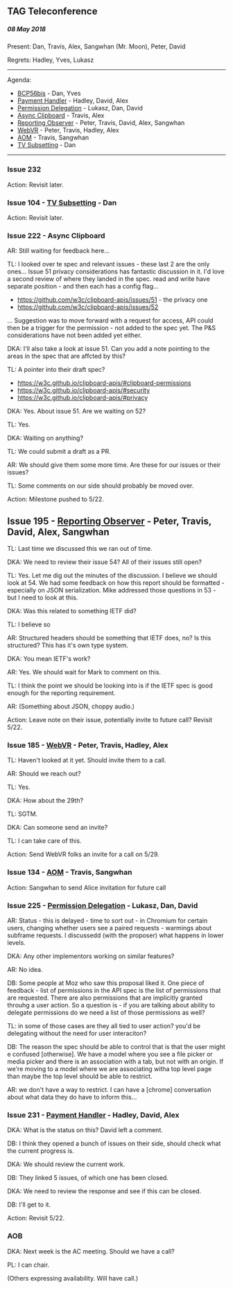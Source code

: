 ## TAG Teleconference
##### 08 May 2018

Present: Dan, Travis, Alex, Sangwhan (Mr. Moon), Peter, David

Regrets: Hadley, Yves, Lukasz

---

Agenda:

* [BCP56bis](https://github.com/w3ctag/design-reviews/issues/232) - Dan, Yves
* [Payment Handler](https://github.com/w3ctag/design-reviews/issues/231) - Hadley, David, Alex
* [Permission Delegation](https://github.com/w3ctag/design-reviews/issues/225) - Lukasz, Dan, David
* [Async Clipboard](https://github.com/w3ctag/design-reviews/issues/222) - Travis, Alex
* [Reporting Observer](https://github.com/w3ctag/design-reviews/issues/195) - Peter, Travis, David, Alex, Sangwhan
* [WebVR](https://github.com/w3ctag/design-reviews/issues/185) - Peter, Travis, Hadley, Alex
* [AOM](https://github.com/w3ctag/design-reviews/issues/134) - Travis, Sangwhan
* [TV Subsetting](https://github.com/w3ctag/design-reviews/issues/105) - Dan



---
### Issue 232

Action: Revisit later.

### Issue 104 - [TV Subsetting](https://github.com/w3ctag/design-reviews/issues/105) - Dan

Action: Revisit later.

### Issue 222 - Async Clipboard

AR: Still waiting for feedback here... 

TL: I looked over te spec and relevant issues - these last 2 are the only ones... Issue 51 privacy considerations has fantastic discussion in it. I'd love a second review of where they landed in the spec. read and write have separate position - and then each has a config flag...

- https://github.com/w3c/clipboard-apis/issues/51 - the privacy one
- https://github.com/w3c/clipboard-apis/issues/52 

... Suggestion was to move forward with a request for access, API could then be a trigger for the permission - not added to the spec yet. The P&S considerations have not been added yet either.

DKA: I'll also take a look at issue 51. Can you add a note pointing to the areas in the spec that are affcted by this?

TL: A pointer into their draft spec?

* https://w3c.github.io/clipboard-apis/#clipboard-permissions
* https://w3c.github.io/clipboard-apis/#security
* https://w3c.github.io/clipboard-apis/#privacy

DKA: Yes. About issue 51. Are we waiting on 52?

TL: Yes.

DKA: Waiting on anything?

TL: We could submit a draft as a PR.

AR: We should give them some more time. Are these for our issues or their issues?

TL: Some comments on our side should probably be moved over.

Action: Milestone pushed to 5/22.

## Issue 195 - [Reporting Observer](https://github.com/w3ctag/design-reviews/issues/195) - Peter, Travis, David, Alex, Sangwhan

TL: Last time we discussed this we ran out of time.

DKA: We need to review their issue 54? All of their issues still open?

TL: Yes. Let me dig out the minutes of the discussion. I believe we should look at 54. We had some feedback on how this report should be formatted - especially on JSON serialization. Mike addressed those questions in 53 - but I need to look at this.

DKA: Was this related to something IETF did?

TL: I believe so

AR: Structured headers should be something that IETF does, no? Is this structured? This has it's own type system.

DKA: You mean IETF's work?

AR: Yes. We should wait for Mark to comment on this.

TL: I think the point we should be looking into is if the IETF spec is good enough for the reporting requirement.

AR: (Something about JSON, choppy audio.)

Action: Leave note on their issue, potentially invite to future call? Revisit 5/22.

### Issue 185 - [WebVR](https://github.com/w3ctag/design-reviews/issues/185) - Peter, Travis, Hadley, Alex

TL: Haven't looked at it yet. Should invite them to a call.

AR: Should we reach out?

TL: Yes.

DKA: How about the 29th?

TL: SGTM.

DKA: Can someone send an invite?

TL: I can take care of this.

Action: Send WebVR folks an invite for a call on 5/29.

### Issue 134 - [AOM](https://github.com/w3ctag/design-reviews/issues/134) - Travis, Sangwhan

Action: Sangwhan to send Alice invitation for future call

### Issue 225 - [Permission Delegation](https://github.com/w3ctag/design-reviews/issues/225) - Lukasz, Dan, David

AR: Status - this is delayed - time to sort out - in Chromium for certain users, changing whether users see a paired requests - warmings about subframe requests.  I discussedd (with the proposer) what happens in lower levels.

DKA: Any other implementors working on similar features?

AR: No idea.

DB: Some people at Moz who saw this proposal liked it. One piece of feedback - list of permissions in the API spec is the list of permissions that are requested.  There  are also permissions that are implicitly granted throuhg a user action. So a question is - if you are talking about ability to delegate permissions do we need a list of those permissions as well?

TL: in some of those cases are they all tied to user action? you'd be delegating without the need for user interaciton?

DB: The reason the spec should be able to control that is that the user might e confused [otherwise]. We have a model where you see a file picker or media picker and there is an association with a tab, but not with an origin. If we're moving to a model where we are associating witha top level page than maybe the top level should be able to restrict.

AR: we don't have a way to restrict.  I can have a [chrome] conversation about what data they do have to inform this...

### Issue 231 - [Payment Handler](https://github.com/w3ctag/design-reviews/issues/231) - Hadley, David, Alex

DKA: What is the status on this? David left a comment.

DB: I think they opened a bunch of issues on their side, should check what the current progress is.

DKA: We should review the current work.

DB: They linked 5 issues, of which one has been closed.

DKA: We need to review the response and see if this can be closed.

DB: I'll get to it.

Action: Revisit 5/22.

### AOB

DKA: Next week is the AC meeting. Should we have a call?

PL: I can chair.

(Others expressing availability. Will have call.)
